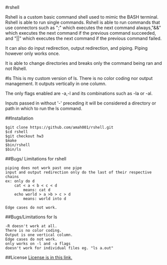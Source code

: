 #rshell

Rshell is a custom basic command shell used to mimic the BASH terminal. 
Rshell is able to run single commands. 
Rshell is able to run commands that use connectors such as ";" which executes the next command always,"&&" which executes the next command if the previous command succeeded, and "||" which executes the next command if the previous command failed.

It can also do input redirection, output redirection, and piping. 
Piping however only works once.


It is able to change directories and breaks only the command being ran and not Rshell.

#ls
This is my custom version of ls. There is no color coding nor output management. 
It outputs vertically in one column. 

The only flags enabled are -a,-l and its combinations such as -la or -al.

Inputs passed in without '-' preceding it will be considered a directory or path in which to run the ls command.


##Installation
```
$git clone https://github.com/amah001/rshell.git
$cd rshell
$git checkout hw3
$make
$bin/rshell
$bin/ls
```
##Bugs/ Limitations for rshell
```
piping does not work past one pipe
input and output redirection only do the last of their respective chains
ex: only do d
    cat < a < b < c < d 
        means: cat d
    echo world > a >b > c > d
        means: world into d

Edge cases do not work.
```
##Bugs/Limitations for ls
```
-R doesn't work at all.
There is no color coding.
Output is one vertical column.
Edge cases do not work.
only works on -l and -a flags
doesn't work for individual files eg. "ls a.out"

```
##License
[License is in this link.](/LICENSE)
